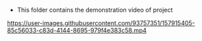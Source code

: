 - This folder contains the demonstration video of project


https://user-images.githubusercontent.com/93757351/157915405-85c56033-c83d-4144-8695-979f4e383c58.mp4

